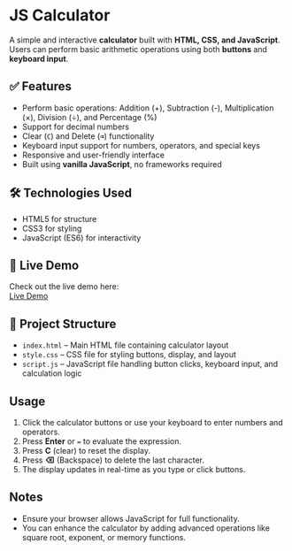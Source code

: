 # JS Calculator

A simple and interactive **calculator** built with **HTML, CSS, and JavaScript**. Users can perform basic arithmetic operations using both **buttons** and **keyboard input**.

## ✅ Features

- Perform basic operations: Addition (+), Subtraction (-), Multiplication (×), Division (÷), and Percentage (%)
- Support for decimal numbers
- Clear (`C`) and Delete (`⌫`) functionality
- Keyboard input support for numbers, operators, and special keys
- Responsive and user-friendly interface
- Built using **vanilla JavaScript**, no frameworks required

## 🛠 Technologies Used

- HTML5 for structure
- CSS3 for styling
- JavaScript (ES6) for interactivity

## 🚀 Live Demo
Check out the live demo here:  
[Live Demo](https://arjun-uu.github.io/JS-Calculator/)  <!-- Replace with your actual link -->


## 📂 Project Structure

- `index.html` – Main HTML file containing calculator layout  
- `style.css` – CSS file for styling buttons, display, and layout  
- `script.js` – JavaScript file handling button clicks, keyboard input, and calculation logic

## Usage

1. Click the calculator buttons or use your keyboard to enter numbers and operators.  
2. Press **Enter** or `=` to evaluate the expression.  
3. Press **C** (clear) to reset the display.  
4. Press **⌫** (Backspace) to delete the last character.  
5. The display updates in real-time as you type or click buttons.

## Notes

- Ensure your browser allows JavaScript for full functionality.  
- You can enhance the calculator by adding advanced operations like square root, exponent, or memory functions.  
